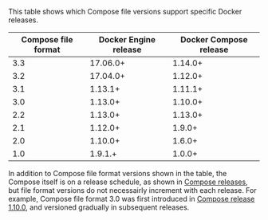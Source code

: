 This table shows which Compose file versions support specific Docker releases.

| **Compose file format** | **Docker Engine release** | **Docker Compose release** |
|  -------------------    |    ------------------     |    -------------------     |
|      3.3                |       17.06.0+            |           1.14.0+          |
|      3.2                |       17.04.0+            |           1.12.0+          |
|      3.1                |       1.13.1+             |           1.11.1+          |
|      3.0                |       1.13.0+             |           1.10.0+          |
|      2.2                |       1.13.0+             |           1.13.0+          |
|      2.1                |       1.12.0+             |           1.9.0+           |
|      2.0                |       1.10.0+             |           1.6.0+           |
|      1.0                |       1.9.1.+             |           1.0.0+           |

In addition to Compose file format versions shown in the table, the Compose
itself is on a release schedule, as shown in [Compose
releases](https://github.com/docker/compose/releases/), but file format versions
do not necessairly increment with each release. For example, Compose file format
3.0 was first introduced in [Compose release
1.10.0](https://github.com/docker/compose/releases/tag/1.10.0), and versioned
gradually in subsequent releases.
